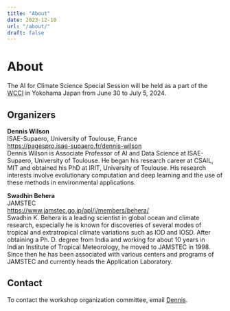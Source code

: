 ```yaml
---
title: "About"
date: 2023-12-10
url: "/about/"
draft: false
---
```


# About

The AI for Climate Science Special Session will be held as a part of the [WCCI](https://2024.ieeewcci.org/) in Yokohama Japan from June 30 to July 5, 2024.

## Organizers

**Dennis Wilson**<br/>
ISAE-Supaero, University of Toulouse, France<br/>
https://pagespro.isae-supaero.fr/dennis-wilson<br/>
Dennis Wilson is Associate Professor of AI and Data Science at ISAE-Supaero, University of Toulouse. He began his research career at CSAIL, MIT and obtained his PhD at IRIT, University of Toulouse. His research interests involve evolutionary computation and deep learning and the use of these methods in environmental applications.

**Swadhin Behera**<br/>
JAMSTEC<br/>
https://www.jamstec.go.jp/apl/j/members/behera/<br/>
Swadhin K. Behera is a leading scientist in global ocean and climate research, especially he is known for  discoveries of several modes of tropical and extratropical climate variations such as IOD and IOSD. After obtaining a Ph. D. degree from India and working for about 10 years in Indian Institute of Tropical Meteorology, he moved to JAMSTEC in 1998. Since then he has been associated with various centers and programs of JAMSTEC and currently heads the Application Laboratory.

## Contact

To contact the workshop organization committee, email [Dennis](mailto:dennis.wilson@isae.fr).